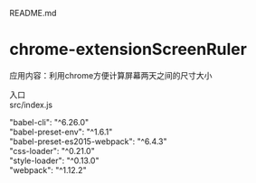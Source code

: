 README.md
# chrome-extensionScreenRuler
应用内容：利用chrome方便计算屏幕两天之间的尺寸大小   


入口     
src/index.js    


"babel-cli": "^6.26.0"    
"babel-preset-env": "^1.6.1"    
"babel-preset-es2015-webpack": "^6.4.3"    
"css-loader": "^0.21.0"    
"style-loader": "^0.13.0"   
"webpack": "^1.12.2"    
